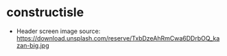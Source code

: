 # constructisle

* Header screen image source: https://download.unsplash.com/reserve/TxbDzeAhRmCwa6DDrbOQ_kazan-big.jpg